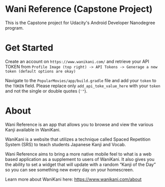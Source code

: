 # Wani Reference (Capstone Project)

This is the Capstone project for Udacity's Android Developer Nanodegree program.


# Get Started

Create an account on `https://www.wanikani.com/` and retrieve your API TOKEN from 
`Profile Image (top right) -> API Tokens -> Generage a new token (default options are okay)`

Navigate to the `PopularMovies/app/build.gradle` file and add your `token` to the `TOKEN` field. Please replace only `add_api_toke_value_here` with your `token` and not the single or double quotes (`'"`).

# About

Wani Reference is an app that allows you to browse and view the various Kanji available in WaniKani. 

WaniKani is a website that utilizes a technique called Spaced Repetition System (SRS) to teach students Japanese Kanji and Vocab. 

Wani Reference aims to bring a more native mobile feel to what is a web based application as a supplement to users of WaniKani. It also gives you the ability to set a widget that will update with a random “Kanji of the Day” so you can see something new every day on your homescreen.

Learn more about WaniKani here: https://www.wanikani.com/about
